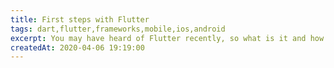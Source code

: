 ```yaml
---
title: First steps with Flutter
tags: dart,flutter,frameworks,mobile,ios,android
excerpt: You may have heard of Flutter recently, so what is it and how can you get started?
createdAt: 2020-04-06 19:19:00
---
```


